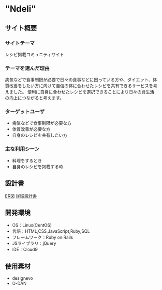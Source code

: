 # "Ndeli"

## サイト概要
### サイトテーマ
レシピ掲載コミュニティサイト

### テーマを選んだ理由
病気などで食事制限が必要で日々の食事などに困っている方や、ダイエット、体質改善をしたい方に向けて自信の体に合わせたレシピを共有できるサービスを考えました。
便利に自身に合わせたレシピを選択できることにより日々の食生活の向上につながると考えます。

### ターゲットユーザ
- 病気などで食事制限が必要な方
- 体質改善が必要な方
- 自身のレシピを共有したい方

### 主な利用シーン
- 料理をするとき
- 自身のレシピを掲載する時

## 設計書
[ER図](https://drive.google.com/file/d/19q3-F_l6xIYUT-JTq3zKXdBt7oZnWqX8/view?usp=sharing)
[詳細設計書](https://docs.google.com/spreadsheets/d/1IPARjxaziXrOM1BoUenMXLGbLsHATmmi/edit?usp=sharing&ouid=108547772764313704091&rtpof=true&sd=true)

## 開発環境
- OS：Linux(CentOS)
- 言語：HTML,CSS,JavaScript,Ruby,SQL
- フレームワーク：Ruby on Rails
- JSライブラリ：jQuery
- IDE：Cloud9

## 使用素材
- designevo
- O-DAN